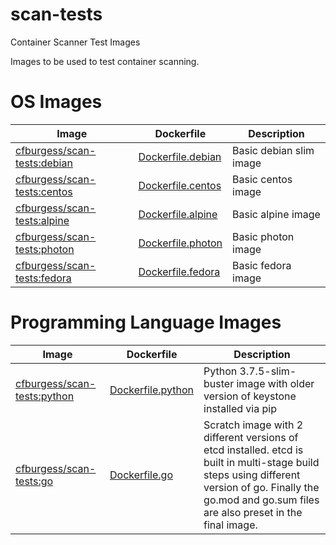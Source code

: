 # scan-tests
Container Scanner Test Images

Images to be used to test container scanning.

# OS Images
| Image | Dockerfile | Description |
| --- | --- | --- |
| [cfburgess/scan-tests:debian](https://hub.docker.com/repository/docker/cfburgess/scan-tests)| [Dockerfile.debian](https://github.com/cburgess/scan-tests/blob/master/Dockerfile.debian) | Basic debian slim image |
| [cfburgess/scan-tests:centos](https://hub.docker.com/repository/docker/cfburgess/scan-tests) | [Dockerfile.centos](https://github.com/cburgess/scan-tests/blob/master/Dockerfile.centos) | Basic centos image |
| [cfburgess/scan-tests:alpine](https://hub.docker.com/repository/docker/cfburgess/scan-tests) | [Dockerfile.alpine](https://github.com/cburgess/scan-tests/blob/master/Dockerfile.alpine) | Basic alpine image |
| [cfburgess/scan-tests:photon](https://hub.docker.com/repository/docker/cfburgess/scan-tests) | [Dockerfile.photon](https://github.com/cburgess/scan-tests/blob/master/Dockerfile.photon) | Basic photon image |
| [cfburgess/scan-tests:fedora](https://hub.docker.com/repository/docker/cfburgess/scan-tests) | [Dockerfile.fedora](https://github.com/cburgess/scan-tests/blob/master/Dockerfile.fedora) | Basic fedora image |

# Programming Language Images
| Image | Dockerfile | Description |
| --- | --- | --- |
| [cfburgess/scan-tests:python](https://hub.docker.com/repository/docker/cfburgess/scan-tests) | [Dockerfile.python](https://github.com/cburgess/scan-tests/blob/master/Dockerfile.python) | Python 3.7.5-slim-buster image with older version of keystone installed via pip |
| [cfburgess/scan-tests:go](https://hub.docker.com/repository/docker/cfburgess/scan-tests) | [Dockerfile.go](https://github.com/cburgess/scan-tests/blob/master/Dockerfile.go) | Scratch image with 2 different versions of etcd installed. etcd is built in multi-stage build steps using different version of go. Finally the go.mod and go.sum files are also preset in the final image. |
